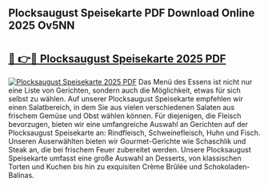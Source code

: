 ## Plocksaugust Speisekarte PDF Download Online 2025 Ov5NN

# <h2><a href="http://gc8z8o4.nevu.top/?p=Plocksaugust+Speisekarte">🔗 👉🔴 Plocksaugust Speisekarte 2025 PDF</a></h2>

[![Plocksaugust Speisekarte 2025 PDF](https://i.imgur.com/dBaPXMq.png)](http://gc8z8o4.nevu.top/?p=Plocksaugust+Speisekarte)
Das Menü des Essens ist nicht nur eine Liste von Gerichten, sondern auch die Möglichkeit, etwas für sich selbst zu wählen. Auf unserer Plocksaugust Speisekarte empfehlen wir einen Salatbereich, in dem Sie aus vielen verschiedenen Salaten aus frischem Gemüse und Obst wählen können. Für diejenigen, die Fleisch bevorzugen, bieten wir eine umfangreiche Auswahl an Gerichten auf der Plocksaugust Speisekarte an: Rindfleisch, Schweinefleisch, Huhn und Fisch. Unseren Auserwählten bieten wir Gourmet-Gerichte wie Schaschlik und Steak an, die bei frischem Feuer zubereitet werden. Unsere Plocksaugust Speisekarte umfasst eine große Auswahl an Desserts, von klassischen Torten und Kuchen bis hin zu exquisiten Crème Brûlée und Schokoladen-Balinas.
